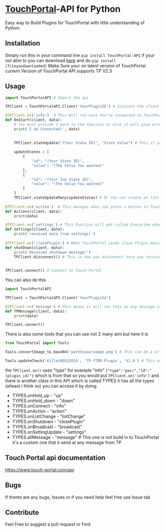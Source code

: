 # [TouchPortal](https://touch-portal.com)-API for Python
Easy way to Build Plugins for TouchPortal with little understanding of Python.

## Installation
Simply run this in your command line `pip install TouchPortal-API` if your not able to you can download [here](https://pypi.org/project/TouchPortal-API/#files) and do `pip install [fileyoudownloaded]`
Make Sure your on latest version of TouchPortal current Version of TouchPortal API supports TP V2.3

## Usage
```python
import TouchPortalAPI # Import the api

TPClient = TouchPortalAPI.Client('YourPluginID') # Initiate the client (replace YourPluginID with your ID)

@TPClient.on('info')  # This Will run once You've connected to TouchPortal
def OnStart(client, data):
    # You must provide 2 parm in the function or else it will give error 
    print('I am Connected!', data)
    
    
    TPClient.stateUpdate("(Your State ID)", "State Value") # This if you want to update a dymic states in TouchPortal
    
    updateStates = [
        {
            "id": "(Your State ID)",
            "value": "(The Value You wanted)"
        },
        {
            "id": "(Your 2nd State ID)",
            "value": "(The Value You wanted)"
        }
    ]
    TPClient.stateUpdateMany(updateStates) # Or You can create an list with however many state you want and use this function to send them all
    
@TPClient.on('action')  # This manages when you press a button in TouchPortal it will send here in json format
def Actions(client, data):
    print(data)

@TPClient.on('settings') # This Function will get called Everytime when someone changes something in your plugin settings
def Settings(client, data):
    print('received data from settings!')
    
@TPClient.on('closePlugin') # When TouchPortal sends close Plugin message it will run this function
def shutDown(client, data):
    print('Received shutdown message!')
    TPClient.disconnect() # This is how you disconnect once you received the closePlugin message
    
    
TPClient.connect() # Connect to Touch Portal

```


You can also do this
```python
import TouchPortalAPI

TPClient = TouchPortalAPI.Client('YourPluginId')

@TPClient.on('message') # This means it will run this on any message come from socket so you dont need to do multiple.
def TPMessage(client, data):
    print(data)

TPClient.connect()
```

There is also some tools that you can use not 2 many atm but here it is
```python
from TouchPortal import Tools

Tools.convertImage_to_base64('pathtoyourimage.png') # This can be a url or a image that is stored on your pc if is url just need to pass in the Url

Tools.updateCheck('KillerBOSS2019', 'TP-YTDM-Plugin', 'V1.0') # This only works with github the first parm is your github account and 2nd parm is your plugin #repository and the 3rd one is the current version that your going to upload it. If there is a update it will return the json data of your repository and If theres #No # updates it will return you False
```

the `TPClient.on()` uses "type" for example "info" `{"type":"pair","id":"(plugin_id)"}` which is from that so you would put `TPClient.on('info')`
and there is another class in this API which is called TYPES it has all the types (atleast i think so) you can access it by doing
- TYPES.onHold_up  - "up"
- TYPES.onHold_down  - "down"
- TYPES.onConnect  - "info"
- TYPES.onAction  - "action"
- TYPES.onListChange  - "listChange"
- TYPES.onShutdown  - "closePlugin"
- TYPES.onBroadcast  - "broadcast"
- TYPES.onSettingUpdate  - "settings"
- TYPES.allMessage  - "message" # This one is not build in to TouchPortal it's a custom one that it send at any message from TP

## Touch Portal api documentation
https://www.touch-portal.com/api

## Bugs
If theres are any bugs, Issues or if you need help feel free use Issue tab

## Contribute
Feel Free to suggest a pull request or Fork
